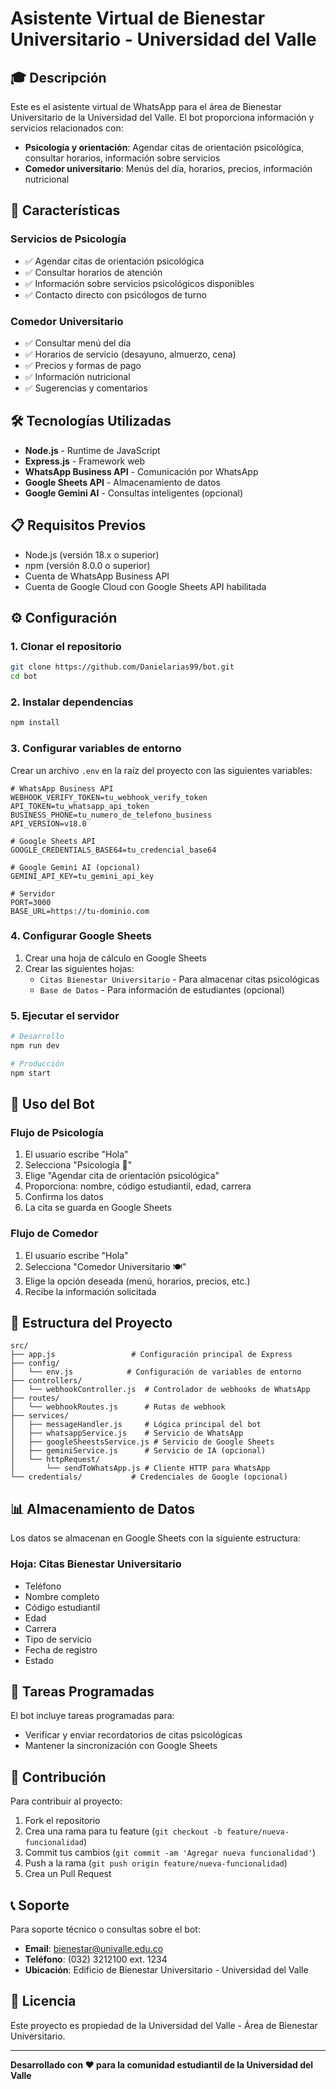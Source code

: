 # Asistente Virtual de Bienestar Universitario - Universidad del Valle

## 🎓 Descripción

Este es el asistente virtual de WhatsApp para el área de Bienestar Universitario de la Universidad del Valle. El bot proporciona información y servicios relacionados con:

- **Psicología y orientación**: Agendar citas de orientación psicológica, consultar horarios, información sobre servicios
- **Comedor universitario**: Menús del día, horarios, precios, información nutricional

## 🚀 Características

### Servicios de Psicología
- ✅ Agendar citas de orientación psicológica
- ✅ Consultar horarios de atención
- ✅ Información sobre servicios psicológicos disponibles
- ✅ Contacto directo con psicólogos de turno

### Comedor Universitario
- ✅ Consultar menú del día
- ✅ Horarios de servicio (desayuno, almuerzo, cena)
- ✅ Precios y formas de pago
- ✅ Información nutricional
- ✅ Sugerencias y comentarios

## 🛠️ Tecnologías Utilizadas

- **Node.js** - Runtime de JavaScript
- **Express.js** - Framework web
- **WhatsApp Business API** - Comunicación por WhatsApp
- **Google Sheets API** - Almacenamiento de datos
- **Google Gemini AI** - Consultas inteligentes (opcional)

## 📋 Requisitos Previos

- Node.js (versión 18.x o superior)
- npm (versión 8.0.0 o superior)
- Cuenta de WhatsApp Business API
- Cuenta de Google Cloud con Google Sheets API habilitada

## ⚙️ Configuración

### 1. Clonar el repositorio
```bash
git clone https://github.com/Danielarias99/bot.git
cd bot
```

### 2. Instalar dependencias
```bash
npm install
```

### 3. Configurar variables de entorno
Crear un archivo `.env` en la raíz del proyecto con las siguientes variables:

```env
# WhatsApp Business API
WEBHOOK_VERIFY_TOKEN=tu_webhook_verify_token
API_TOKEN=tu_whatsapp_api_token
BUSINESS_PHONE=tu_numero_de_telefono_business
API_VERSION=v18.0

# Google Sheets API
GOOGLE_CREDENTIALS_BASE64=tu_credencial_base64

# Google Gemini AI (opcional)
GEMINI_API_KEY=tu_gemini_api_key

# Servidor
PORT=3000
BASE_URL=https://tu-dominio.com
```

### 4. Configurar Google Sheets
1. Crear una hoja de cálculo en Google Sheets
2. Crear las siguientes hojas:
   - `Citas Bienestar Universitario` - Para almacenar citas psicológicas
   - `Base de Datos` - Para información de estudiantes (opcional)

### 5. Ejecutar el servidor
```bash
# Desarrollo
npm run dev

# Producción
npm start
```

## 📱 Uso del Bot

### Flujo de Psicología
1. El usuario escribe "Hola"
2. Selecciona "Psicología 🧠"
3. Elige "Agendar cita de orientación psicológica"
4. Proporciona: nombre, código estudiantil, edad, carrera
5. Confirma los datos
6. La cita se guarda en Google Sheets

### Flujo de Comedor
1. El usuario escribe "Hola"
2. Selecciona "Comedor Universitario 🍽️"
3. Elige la opción deseada (menú, horarios, precios, etc.)
4. Recibe la información solicitada

## 🔧 Estructura del Proyecto

```
src/
├── app.js                 # Configuración principal de Express
├── config/
│   └── env.js            # Configuración de variables de entorno
├── controllers/
│   └── webhookController.js  # Controlador de webhooks de WhatsApp
├── routes/
│   └── webhookRoutes.js      # Rutas de webhook
├── services/
│   ├── messageHandler.js     # Lógica principal del bot
│   ├── whatsappService.js    # Servicio de WhatsApp
│   ├── googleSheestsService.js # Servicio de Google Sheets
│   ├── geminiService.js      # Servicio de IA (opcional)
│   └── httpRequest/
│       └── sendToWhatsApp.js # Cliente HTTP para WhatsApp
└── credentials/           # Credenciales de Google (opcional)
```

## 📊 Almacenamiento de Datos

Los datos se almacenan en Google Sheets con la siguiente estructura:

### Hoja: Citas Bienestar Universitario
- Teléfono
- Nombre completo
- Código estudiantil
- Edad
- Carrera
- Tipo de servicio
- Fecha de registro
- Estado

## 🔄 Tareas Programadas

El bot incluye tareas programadas para:
- Verificar y enviar recordatorios de citas psicológicas
- Mantener la sincronización con Google Sheets

## 🤝 Contribución

Para contribuir al proyecto:

1. Fork el repositorio
2. Crea una rama para tu feature (`git checkout -b feature/nueva-funcionalidad`)
3. Commit tus cambios (`git commit -am 'Agregar nueva funcionalidad'`)
4. Push a la rama (`git push origin feature/nueva-funcionalidad`)
5. Crea un Pull Request

## 📞 Soporte

Para soporte técnico o consultas sobre el bot:

- **Email**: bienestar@univalle.edu.co
- **Teléfono**: (032) 3212100 ext. 1234
- **Ubicación**: Edificio de Bienestar Universitario - Universidad del Valle

## 📄 Licencia

Este proyecto es propiedad de la Universidad del Valle - Área de Bienestar Universitario.

---

**Desarrollado con ❤️ para la comunidad estudiantil de la Universidad del Valle** 